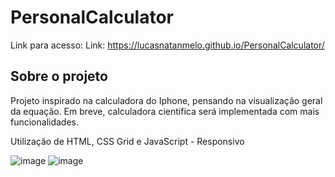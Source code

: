 # PersonalCalculator

Link para acesso: Link: https://lucasnatanmelo.github.io/PersonalCalculator/

## Sobre o projeto
Projeto inspirado na calculadora do Iphone, pensando na visualização geral da equação. 
Em breve, calculadora científica será implementada com mais funcionalidades.

Utilização de HTML, CSS Grid e JavaScript - Responsivo

![image](https://user-images.githubusercontent.com/100950738/167472840-dbab466a-41a2-430c-a3ee-91bbb01720a1.png)
![image](https://user-images.githubusercontent.com/100950738/167472993-677f3547-a566-4d79-b265-6984935dd2f3.png)

